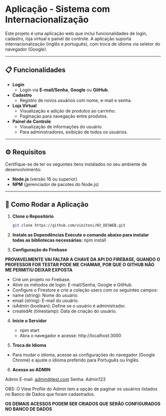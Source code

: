 # **Aplicação - Sistema com Internacionalização**

Este projeto é uma aplicação web que inclui funcionalidades de login, cadastro, loja virtual e painel de controle. A aplicação suporta internacionalização (inglês e português), com troca de idioma via seletor do navegador (Google).

---

## **📋 Funcionalidades**

- **Login**
  - Login via **E-mail/Senha**, **Google** ou **GitHub**.
- **Cadastro**
  - Registro de novos usuários com nome, e-mail e senha.
- **Loja Virtual**
  - Visualização e adição de produtos ao carrinho.
  - Paginação para navegação entre produtos.
- **Painel de Controle**
  - Visualização de informações do usuário.
  - Para administradores, exibição de todos os usuários.

---

## **⚙️ Requisitos**

Certifique-se de ter os seguintes itens instalados no seu ambiente de desenvolvimento:

- **Node.js** (versão 16 ou superior)
- **NPM** (gerenciador de pacotes do Node.js)

---

## **🚀 Como Rodar a Aplicação**

1. **Clone o Repositório**
   ```bash
   git clone https://github.com/vinitoni/N3_DESWEB.git

2. **Instale as Dependências Execute o comando abaixo para instalar todas as bibliotecas necessárias:**
    npm install

3. **Configuração do Firebase**

**PROVAVELMENTE VAI FALTAR A CHAVE DA API DO FIREBASE, QUANDO O PROFESSOR FOR TESTAR PODE ME CHAMAR, POR QUE O GITHUB NÃO ME PERMITIU DEIXAR EXPOSTA**
-  Crie um projeto no Firebase.
-  Ative os métodos de login: E-mail/Senha, Google e GitHub.
-  Configure o Firestore e crie a coleção users com os seguintes campos:
-  name (string): Nome do usuário.
-  email (string): E-mail do usuário.
-  isAdmin (boolean): Define se o usuário é administrador.
-  createdAt (timestamp): Data de criação do usuário.

4. **Inicie o Servidor**
    -  npm start
    -  Abra o navegador e acesse: http://localhost:3000

5. **Troca de Idioma**

- Para mudar o idioma, acesse as configurações do navegador (Google Chrome) e ajuste o idioma preferido para Português ou Inglês.

6.  **Acesso ao ADMIN**

Admin
E-mail: admin@test.com
Senha: Admin123

OBS: O View Profile do Admin tem a opção de paginar os usuários listados no Banco de Dados que foram cadastrados.

**OS DEMAIS ACESSOS PODEM SER CRIADOS QUE SERÃO CONFIGURADOS NO BANCO DE DADOS**
